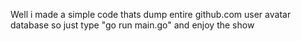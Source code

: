 Well i made a simple code thats dump entire github.com user avatar database so just type "go run main.go" and enjoy the show 
